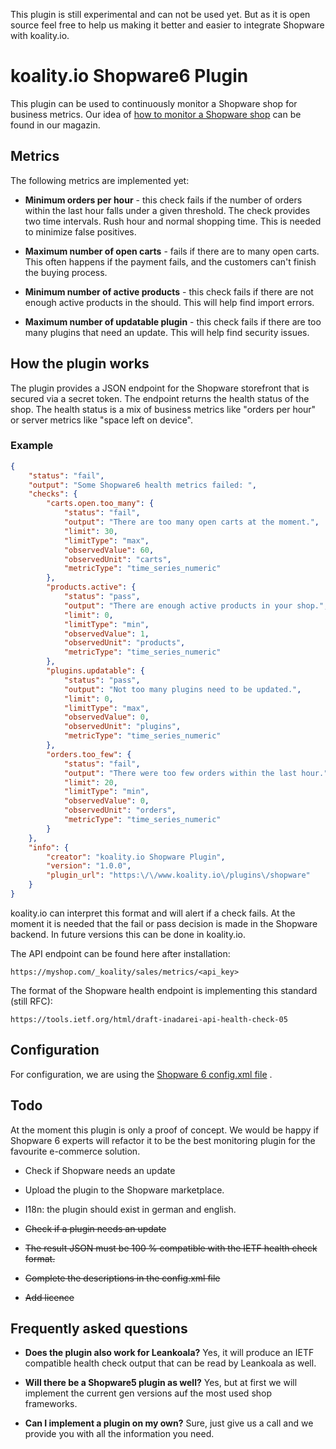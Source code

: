 This plugin is still experimental and can not be used yet. But as it is open source feel free to help us making it better and easier to integrate Shopware with koality.io.

# koality.io Shopware6 Plugin

This plugin can be used to continuously monitor a Shopware shop for business metrics. Our idea of [how to monitor a Shopware shop](https://www.koality.io/de/magazin/de/articles/ecommerce/shopware-monitoring) can be found in our magazin. 

## Metrics

The following metrics are implemented yet:

- **Minimum orders per hour** - this check fails if the number of orders within the last hour falls under a given threshold. The check provides two time intervals. Rush hour and normal shopping time. This is needed to minimize false positives.


- **Maximum number of open carts** - fails if there are to many open carts. This often happens if the payment fails, and the customers can't finish the buying process.


- **Minimum number of active products** - this check fails if there are not enough active products in the should. This will help find import errors.


- **Maximum number of updatable plugin** - this check fails if there are too many plugins that need an update. This will help find security issues.

## How the plugin works

The plugin provides a JSON endpoint for the Shopware storefront that is secured via a secret token. The endpoint returns the health status of the shop. The health status is a mix of business metrics like "orders per hour" or server metrics like "space left on device".

### Example
```json
{
    "status": "fail",
    "output": "Some Shopware6 health metrics failed: ",
    "checks": {
        "carts.open.too_many": {
            "status": "fail",
            "output": "There are too many open carts at the moment.",
            "limit": 30,
            "limitType": "max",
            "observedValue": 60,
            "observedUnit": "carts",
            "metricType": "time_series_numeric"
        },
        "products.active": {
            "status": "pass",
            "output": "There are enough active products in your shop.",
            "limit": 0,
            "limitType": "min",
            "observedValue": 1,
            "observedUnit": "products",
            "metricType": "time_series_numeric"
        },
        "plugins.updatable": {
            "status": "pass",
            "output": "Not too many plugins need to be updated.",
            "limit": 0,
            "limitType": "max",
            "observedValue": 0,
            "observedUnit": "plugins",
            "metricType": "time_series_numeric"
        },
        "orders.too_few": {
            "status": "fail",
            "output": "There were too few orders within the last hour.",
            "limit": 20,
            "limitType": "min",
            "observedValue": 0,
            "observedUnit": "orders",
            "metricType": "time_series_numeric"
        }
    },
    "info": {
        "creator": "koality.io Shopware Plugin",
        "version": "1.0.0",
        "plugin_url": "https:\/\/www.koality.io\/plugins\/shopware"
    }
}
```

koality.io can interpret this format and will alert if a check fails. At the moment it is needed that the fail or pass decision is made in the Shopware backend. In future versions this can be done in koality.io.

The API endpoint can be found here after installation:
```
https://myshop.com/_koality/sales/metrics/<api_key>
```

The format of the Shopware health endpoint is implementing this standard (still RFC):
```
https://tools.ietf.org/html/draft-inadarei-api-health-check-05
```

## Configuration

For configuration, we are using the [Shopware 6 config.xml file](https://docs.shopware.com/en/shopware-platform-dev-en/references-internals/plugins/plugin-config)
.

## Todo

At the moment this plugin is only a proof of concept. We would be happy if Shopware 6 experts will refactor it to be the best monitoring plugin for the favourite e-commerce solution.


- Check if Shopware needs an update


- Upload the plugin to the Shopware marketplace.


- I18n: the plugin should exist in german and english.


- ~~Check if a plugin needs an update~~


- ~~The result JSON must be 100 % compatible with the IETF health check format.~~


- ~~Complete the descriptions in the config.xml file~~


- ~~Add licence~~

## Frequently asked questions

- **Does the plugin also work for Leankoala?** Yes, it will produce an IETF compatible health check output that can be read by Leankoala as well.


- **Will there be a Shopware5 plugin as well?** Yes, but at first we will implement the current gen versions auf the most used shop frameworks.


- **Can I implement a plugin on my own?** Sure, just give us a call and we provide you with all the information you need.
